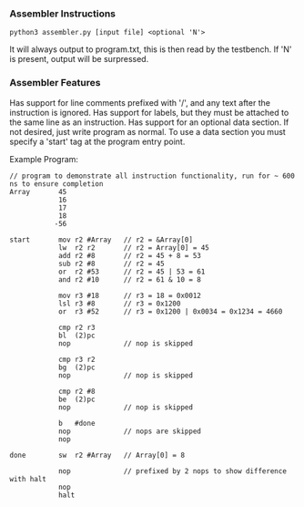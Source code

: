 ### Assembler Instructions
```
python3 assembler.py [input file] <optional 'N'>
```
It will always output to program.txt, this is then read by the testbench.
If 'N' is present, output will be surpressed.

### Assembler Features

Has support for line comments prefixed with '/', and any text after the instruction is ignored.
Has support for labels, but they must be attached to the same line as an instruction.
Has support for an optional data section. If not desired, just write program as normal. To use a data section you must specify a 'start' tag at the program entry point.

Example Program:
```
// program to demonstrate all instruction functionality, run for ~ 600 ns to ensure completion
Array       45
            16
            17
            18
           -56

start       mov r2 #Array   // r2 = &Array[0]
            lw  r2 r2       // r2 = Array[0] = 45
            add r2 #8       // r2 = 45 + 8 = 53
            sub r2 #8       // r2 = 45
            or  r2 #53      // r2 = 45 | 53 = 61
            and r2 #10      // r2 = 61 & 10 = 8

            mov r3 #18      // r3 = 18 = 0x0012
            lsl r3 #8       // r3 = 0x1200
            or  r3 #52      // r3 = 0x1200 | 0x0034 = 0x1234 = 4660

            cmp r2 r3
            bl  (2)pc
            nop             // nop is skipped
            
            cmp r3 r2
            bg  (2)pc
            nop             // nop is skipped

            cmp r2 #8
            be  (2)pc
            nop             // nop is skipped

            b   #done
            nop             // nops are skipped
            nop

done        sw  r2 #Array   // Array[0] = 8

            nop             // prefixed by 2 nops to show difference with halt
            nop
            halt

```
